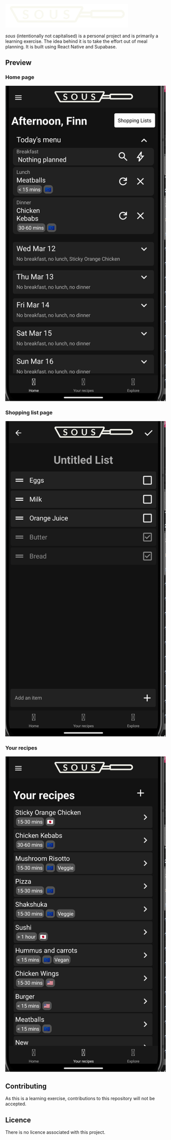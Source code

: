 ![The sous logo](readme_assets/sous_transparent_cropped.png)

*sous* (intentionally not capitalised) is a personal project and is primarily a learning exercise. The idea behind it is to take the effort out of meal planning. It is built using React Native and Supabase.

## Preview
### Home page
![The home page of the sous app](readme_assets/Home.png)
### Shopping list page
![The shopping lists page of the sous app](readme_assets/Lists.png)
### Your recipes
![The Your Recipes page of the sous app](readme_assets/Recipes.png)


## Contributing

As this is a learning exercise, contributions to this repository will not be accepted.

## Licence

There is no licence associated with this project.